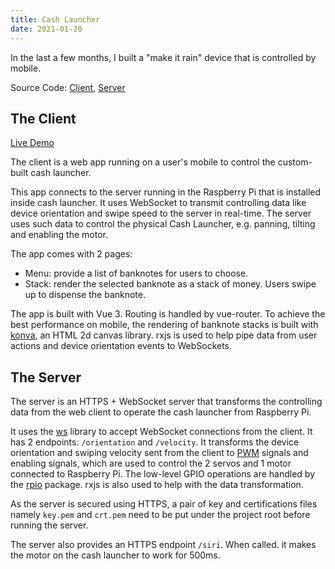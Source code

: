 ```yaml
---
title: Cash Launcher
date: 2021-01-20
---
```


<Youtube id="qdm6b15lcD4">
</Youtube>

In the last a few months, I built a "make it rain" device that is controlled by
mobile.

Source Code: [Client](https://github.com/rocwang/cash-launcher),
[Server](https://github.com/rocwang/cash-launcher-server)

## The Client

[Live Demo][live demo]

The client is a web app running on a user's mobile to control the custom-built
cash launcher.

This app connects to the server running in the Raspberry Pi that is
installed inside cash launcher. It uses WebSocket to transmit controlling data
like device orientation and swipe speed to the server in real-time. The server
uses such data to control the physical Cash Launcher, e.g. panning, tilting and
enabling the motor.

The app comes with 2 pages:

* Menu: provide a list of banknotes for users to choose.
* Stack: render the selected banknote as a stack of money. Users swipe up to
  dispense the banknote.

The app is built with Vue 3. Routing is handled by vue-router. To achieve the
best performance on mobile, the rendering of banknote stacks is built
with [konva][konva], an HTML 2d canvas library. rxjs is used to help pipe data
from user actions and device orientation events to WebSockets.

## The Server

The server is an HTTPS + WebSocket server that transforms the controlling data
from the web client to operate the cash launcher from Raspberry Pi.

It uses the [ws][ws] library to accept WebSocket connections from the client. It
has 2 endpoints: `/orientation` and `/velocity`. It transforms the device
orientation and swiping velocity sent from the client to [PWM][pwm] signals and
enabling signals, which are used to control the 2 servos and 1 motor connected
to Raspberry Pi. The low-level GPIO operations are handled by the [rpio][rpio]
package. rxjs is also used to help with the data transformation.

As the server is secured using HTTPS, a pair of key and certifications files
namely `key.pem` and `crt.pem` need to be put under the project root before
running the server.

The server also provides an HTTPS endpoint `/siri`. When called. it makes the
motor on the cash launcher to work for 500ms.

[ws]: https://www.npmjs.com/package/ws
[pwm]: https://en.wikipedia.org/wiki/Pulse-width_modulation
[rpio]: https://www.npmjs.com/package/rpio
[video demo]: https://www.youtube.com/watch?v=qdm6b15lcD4
[live demo]: https://cash.kiwiberry.nz/
[conf]: https://vitejs.dev/config/
[konva]: https://github.com/konvajs/konva
[design]: design/design.sketch
[specimens]: design
